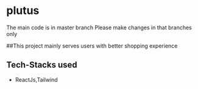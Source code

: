 # plutus

The main code is in master branch 
Please make changes in that branches only

##This project mainly serves users with better shopping experience 

## Tech-Stacks used

- ReactJs,Tailwind
